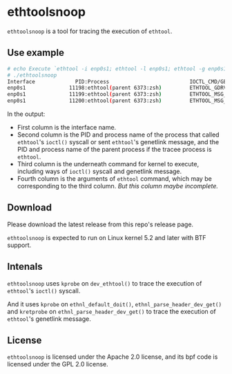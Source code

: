 # ethtoolsnoop

`ethtoolsnoop` is a tool for tracing the execution of `ethtool`.

## Use example

```bash
# echo Execute `ethtool -i enp0s1; ethtool -l enp0s1; ethtool -g enp0s1` in another terminal.
# ./ethtoolsnoop
Interface             PID:Process                          IOCTL_CMD/GENL_CMD             ethtool args
enp0s1              11198:ethtool(parent 6373:zsh)         ETHTOOL_GDRVINFO               -d|--register-dump(Do a register dump), -e|--eeprom-dump(Do a EEPROM dump), -i|--driver(Show driver information)
enp0s1              11199:ethtool(parent 6373:zsh)         ETHTOOL_MSG_CHANNELS_GET       -l|--show-channels(Query Channels)
enp0s1              11200:ethtool(parent 6373:zsh)         ETHTOOL_MSG_RINGS_GET          -g|--show-ring(Query RX/TX ring parameters)
```

In the output:

- First column is the interface name.
- Second column is the PID and process name of the process that called
  `ethtool`'s `ioctl()` syscall or sent `ethtool`'s genetlink message, and the
  PID and process name of the parent process if the tracee process is `ethtool`.
- Third column is the underneath command for kernel to execute, including ways
  of `ioctl()` syscall and genetlink message.
- Fourth column is the arguments of `ethtool` command, which may be
  corresponding to the third column. *But this column maybe incomplete.*

## Download

Please download the latest release from this repo's release page.

`ethtoolsnoop` is expected to run on Linux kernel 5.2 and later with BTF support.

## Intenals

`ethtoolsnoop` uses `kprobe` on `dev_ethtool()` to trace the execution of
`ethtool`'s `ioctl()` syscall.

And it uses `kprobe` on `ethnl_default_doit()`, `ethnl_parse_header_dev_get()`
and `kretprobe` on `ethnl_parse_header_dev_get()` to trace the execution of
`ethtool`'s genetlink message.

## License

`ethtoolsnoop` is licensed under the Apache 2.0 license, and its bpf code is
licensed under the GPL 2.0 license.
